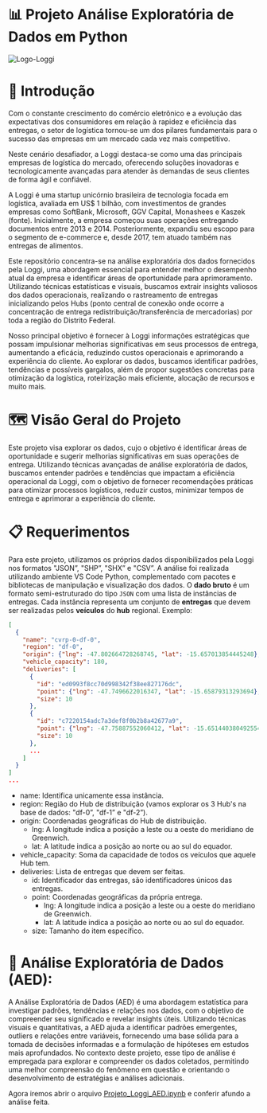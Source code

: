 # 📊 Projeto Análise Exploratória de Dados em Python

![Logo-Loggi](https://github.com/laurencedata/projeto-analise-dados/assets/124643687/428c0017-5fa5-46b6-905d-03619cff7f2f)

# 📌 Introdução 

Com o constante crescimento do comércio eletrônico e a evolução das expectativas dos consumidores em relação à rapidez e eficiência das entregas, o setor de logística tornou-se um dos pilares fundamentais para o sucesso das empresas em um mercado cada vez mais competitivo.

Neste cenário desafiador, a Loggi destaca-se como uma das principais empresas de logística do mercado, oferecendo soluções inovadoras e tecnologicamente avançadas para atender às demandas de seus clientes de forma ágil e confiável.

A Loggi é uma startup unicórnio brasileira de tecnologia focada em logística, avaliada em US$ 1 bilhão, com investimentos de grandes empresas como SoftBank, Microsoft, GGV Capital, Monashees e Kaszek (fonte). Inicialmente, a empresa começou suas operações entregando documentos entre 2013 e 2014. Posteriormente, expandiu seu escopo para o segmento de e-commerce e, desde 2017, tem atuado também nas entregas de alimentos.

Este repositório concentra-se na análise exploratória dos dados fornecidos pela Loggi, uma abordagem essencial para entender melhor o desempenho atual da empresa e identificar áreas de oportunidade para aprimoramento. Utilizando técnicas estatísticas e visuais, buscamos extrair insights valiosos dos dados operacionais, realizando o rastreamento de entregas inicializando pelos Hubs (ponto central de conexão onde ocorre a concentração de entrega redistribuição/transferência de mercadorias) por toda a região do Distrito Federal. 

Nosso principal objetivo é fornecer à Loggi informações estratégicas que possam impulsionar melhorias significativas em seus processos de entrega, aumentando a eficácia, reduzindo custos operacionais e aprimorando a experiência do cliente. Ao explorar os dados, buscamos identificar padrões, tendências e possíveis gargalos, além de propor sugestões concretas para otimização da logística, roteirização mais eficiente, alocação de recursos e muito mais.

# 🗺️ Visão Geral do Projeto

Este projeto visa explorar os dados, cujo o objetivo é identificar áreas de oportunidade e sugerir melhorias significativas em suas operações de entrega. Utilizando técnicas avançadas de análise exploratória de dados, buscamos entender padrões e tendências que impactam a eficiência operacional da Loggi, com o objetivo de fornecer recomendações práticas para otimizar processos logísticos, reduzir custos, minimizar tempos de entrega e aprimorar a experiência do cliente. 

# 📋 Requerimentos

Para este projeto, utilizamos os próprios dados disponibilizados pela Loggi nos formatos "JSON”, "SHP”, "SHX” e "CSV”. A análise foi realizada utilizando ambiente VS Code Python, complementado com pacotes e bibliotecas de manipulação e visualização dos dados. O **dado bruto** é um formato semi-estruturado do tipo `JSON` com uma lista de instâncias de entregas. Cada instância representa um conjunto de **entregas** que devem ser realizadas pelos **veículos** do **hub** regional. Exemplo:

```json
[
  {
    "name": "cvrp-0-df-0",
    "region": "df-0",
    "origin": {"lng": -47.802664728268745, "lat": -15.657013854445248},
    "vehicle_capacity": 180,
    "deliveries": [
      {
        "id": "ed0993f8cc70d998342f38ee827176dc",
        "point": {"lng": -47.7496622016347, "lat": -15.65879313293694},
        "size": 10
      },
      {
        "id": "c7220154adc7a3def8f0b2b8a42677a9",
        "point": {"lng": -47.75887552060412, "lat": -15.651440380492554},
        "size": 10
      },
      ...
    ]
  }
]
...
```

- name: Identifica unicamente essa instância.
- region: Região do Hub de distribuição (vamos explorar os 3 Hub's na base de dados: "df-0”, "df-1” e "df-2”).
- origin: Coordenadas geográficas do Hub de distribuição.
    - lng: A longitude indica a posição a leste ou a oeste do meridiano de Greenwich.
    - lat: A latitude indica a posição ao norte ou ao sul do equador.
- vehicle_capacity: Soma da capacidade de todos os veículos que aquele Hub tem.
- deliveries: Lista de entregas que devem ser feitas.
    - id: Identificador das entregas, são identificadores únicos das entregas.
    - point: Coordenadas geográficas da própria entrega.
        - lng: A longitude indica a posição a leste ou a oeste do meridiano de Greenwich.
        - lat: A latitude indica a posição ao norte ou ao sul do equador.
    - size: Tamanho do item específico.

# 🔎 Análise Exploratória de Dados (AED):

A Análise Exploratória de Dados (AED) é uma abordagem estatística para investigar padrões, tendências e relações nos dados, com o objetivo de compreender seu significado e revelar insights úteis. Utilizando técnicas visuais e quantitativas, a AED ajuda a identificar padrões emergentes, outliers e relações entre variáveis, fornecendo uma base sólida para a tomada de decisões informadas e a formulação de hipóteses em estudos mais aprofundados. No contexto deste projeto, esse tipo de análise é empregada para explorar e compreender os dados coletados, permitindo uma melhor compreensão do fenômeno em questão e orientando o desenvolvimento de estratégias e análises adicionais.

Agora iremos abrir o arquivo [Projeto_Loggi_AED.ipynb](https://github.com/laurencedata/projeto-analise-dados/blob/main/Projeto_Loggi_AED.ipynb) e conferir afundo a análise feita.

